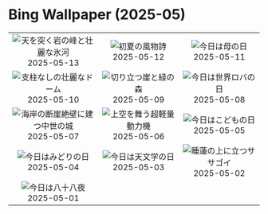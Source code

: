 # Bing Wallpaper (2025-05)

|  |  |  |
|:---:|:---:|:---:|
| ![](https://www.bing.com/th?id=OHR.TorresChile_JA-JP1840046415_400x240.jpg "天を突く岩の峰と壮麗な氷河") 2025-05-13 | ![](https://www.bing.com/th?id=OHR.IrisGarden_JA-JP1134821751_400x240.jpg "初夏の風物詩") 2025-05-12 | ![](https://www.bing.com/th?id=OHR.LeopardMother_JA-JP1562347472_400x240.jpg "今日は母の日") 2025-05-11 |
| ![](https://www.bing.com/th?id=OHR.MinnesotaRotunda_JA-JP1387558437_400x240.jpg "支柱なしの壮麗なドーム") 2025-05-10 | ![](https://www.bing.com/th?id=OHR.BrucePeninsula_JA-JP8286448696_400x240.jpg "切り立つ崖と緑の森") 2025-05-09 | ![](https://www.bing.com/th?id=OHR.RhyoliteDonkeys_JA-JP9115996276_400x240.jpg "今日は世界ロバの日") 2025-05-08 |
| ![](https://www.bing.com/th?id=OHR.DunluceIreland_JA-JP8933138067_400x240.jpg "海岸の断崖絶壁に建つ中世の城") 2025-05-07 | ![](https://www.bing.com/th?id=OHR.FlyoverNamibia_JA-JP8746385575_400x240.jpg "上空を舞う超軽量動力機") 2025-05-06 | ![](https://www.bing.com/th?id=OHR.Koinobori2025_JA-JP0438864566_400x240.jpg "今日はこどもの日") 2025-05-05 |
| ![](https://www.bing.com/th?id=OHR.GreeneryDay2025_JA-JP4166384279_400x240.jpg "今日はみどりの日") 2025-05-04 | ![](https://www.bing.com/th?id=OHR.ArchesGalaxy_JA-JP7174638960_400x240.jpg "今日は天文学の日") 2025-05-03 | ![](https://www.bing.com/th?id=OHR.BrazilHeron_JA-JP6898901440_400x240.jpg "睡蓮の上に立つササゴイ") 2025-05-02 |
| ![](https://www.bing.com/th?id=OHR.Hachijyuhachi2025_JA-JP6490825826_400x240.jpg "今日は八十八夜") 2025-05-01 |  |  |
